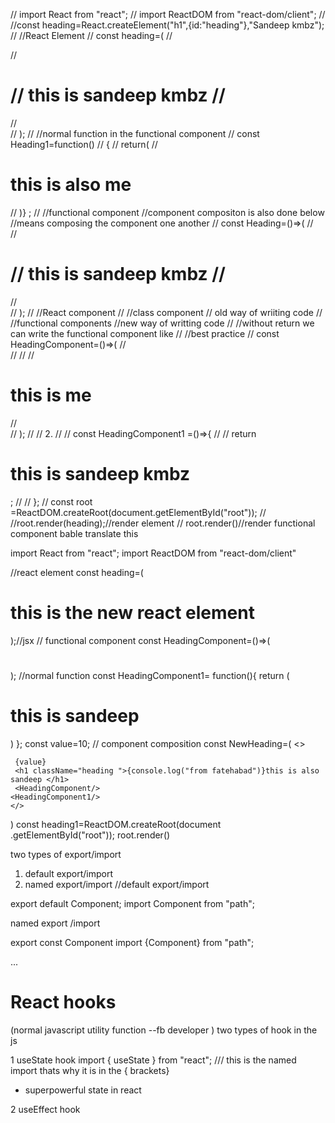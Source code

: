 // import React from "react";
// import ReactDOM from "react-dom/client";
// //const heading=React.createElement("h1",{id:"heading"},"Sandeep kmbz");
// //React Element
// const heading=(
// <div>
//     <h1 id="heading" className="head" indexTab="1">
//      this is sandeep kmbz 
//      </h1>
// </div>
// );
// //normal function in the functional component 
// const Heading1=function()
// {
//     return(
//     <h1 className="heading">this is also me </h1>
// )} ;
// //functional component //component compositon is also done below //means composing the component one another 
// const Heading=()=>(
//     <div>
//         <h1 id="heading" className="head" indexTab="1">
//          this is sandeep kmbz 
//          </h1>
//     </div>
//     );
// //React component
// //class component // old way of wriiting code 
// //functional components //new way of writting code
// //without return we can write the functional component like 
// //best practice 
// const HeadingComponent=()=>(
// <div id="conatiner">
//     <Heading/>
//     <Heading1/>
//     <h1 className="heading">this is me</h1>
//     </div>
// );
// // 2.
// // const HeadingComponent1 =()=>{
// //     return <h1 className="heading">this is sandeep kmbz</h1>;
// // };
// const root =ReactDOM.createRoot(document.getElementById("root"));
// //root.render(heading);//render element 
// root.render(<HeadingComponent/>)//render functional component bable translate this 



import React from "react";
import ReactDOM from "react-dom/client"

//react element 
const heading=(
<div>
    <h1 className="heading" id="newid">
        this is the new react element </h1>
        </div>
        );//jsx 
// functional component 
const HeadingComponent=()=>(
<h1></h1>
);
//normal function 
const HeadingComponent1= function(){
    return
(
<div>
    <h1 className="heading" id="newid">this is sandeep </h1>
</div>
)
};
const value=10;
// component composition 
const NewHeading=(
    <>
   
     {value}
     <h1 className="heading ">{console.log("from fatehabad")}this is also sandeep </h1>
     <HeadingComponent/>
    <HeadingComponent1/>
    </>
   

)
const heading1=ReactDOM.createRoot(document .getElementById("root"));
root.render(<NewHeading/>)

two types of export/import 
1. default export/import
2. named export/import
//default export/import

export default Component;
import Component from "path";

named export /import 

export const Component 
import {Component} from "path";
 
...
# React hooks
(normal javascript utility function --fb developer ) 
 two types of hook in the js 

 1 useState hook  import { useState } from "react"; /// this is the named import thats why it is in the { brackets}
 - superpowerful state in react
 
 2 useEffect hook 
